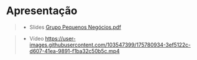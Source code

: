 # Apresentação

> - Slides [Grupo Pequenos Negócios.pdf](https://github.com/ICEI-PUC-Minas-PMV-ADS/Pequenos-Negocios/files/8985095/Grupo.Pequenos.Negocios.pdf)

> - Vídeo https://user-images.githubusercontent.com/103547399/175780934-3ef5122c-d607-41ea-9891-f1ba32c50b5c.mp4

